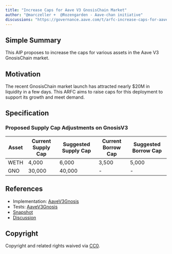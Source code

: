 ```yaml
---
title: "Increase Caps for Aave V3 GnosisChain Market"
author: "@marczeller +  @Rozengarden - Aave-chan initiative"
discussions: "https://governance.aave.com/t/arfc-increase-caps-for-aave-v3-gnosischain-market/15464"
---
```


## Simple Summary

This AIP proposes to increase the caps for various assets in the Aave V3 GnosisChain market.

## Motivation

The recent GnosisChain market launch has attracted nearly $20M in liquidity in a few days. This ARFC aims to raise caps for this deployment to support its growth and meet demand.

## Specification

### Proposed Supply Cap Adjustments on GnosisV3

| Asset | Current Supply Cap | Suggested Supply Cap | Current Borrow Cap | Suggested Borrow Cap |
| --- | --- | --- | --- | --- |
| WETH | 4,000 | 6,000 | 3,500 | 5,000 |
| GNO |	30,000 | 40,000 | - | - |

## References

- Implementation: [AaveV3Gnosis](https://github.com/bgd-labs/aave-proposals-v3/blob/main/src/20231114_AaveV3Gnosis_IncreaseCapsForAaveV3GnosisChainMarket/AaveV3Gnosis_IncreaseCapsForAaveV3GnosisChainMarket_20231114.sol)
- Tests: [AaveV3Gnosis](https://github.com/bgd-labs/aave-proposals-v3/blob/main/src/20231114_AaveV3Gnosis_IncreaseCapsForAaveV3GnosisChainMarket/AaveV3Gnosis_IncreaseCapsForAaveV3GnosisChainMarket_20231114.t.sol)
- [Snapshot](TODO)
- [Discussion](https://governance.aave.com/t/arfc-increase-caps-for-aave-v3-gnosischain-market/15464)

## Copyright

Copyright and related rights waived via [CC0](https://creativecommons.org/publicdomain/zero/1.0/).
